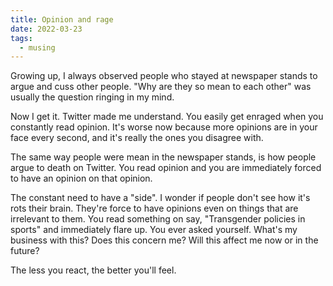 ```yaml
---
title: Opinion and rage
date: 2022-03-23
tags:
  - musing
---
```

Growing up, I always observed people who stayed at newspaper stands to argue and cuss other people. "Why are they so mean to each other" was usually the question ringing in my mind.  
  
Now I get it. Twitter made me understand. You easily get enraged when you constantly read opinion. It's worse now because more opinions are in your face every second, and it's really the ones you disagree with.  
  
The same way people were mean in the newspaper stands, is how people argue to death on Twitter. You read opinion and you are immediately forced to have an opinion on that opinion.  
  
The constant need to have a "side". I wonder if people don't see how it's rots their brain. They're force to have opinions even on things that are irrelevant to them. You read something on say, "Transgender policies in sports" and immediately flare up. You ever asked yourself. What's my business with this? Does this concern me? Will this affect me now or in the future?  
  
The less you react, the better you'll feel.